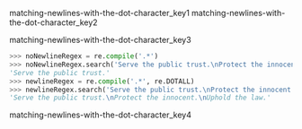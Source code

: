 matching-newlines-with-the-dot-character_key1
matching-newlines-with-the-dot-character_key2


matching-newlines-with-the-dot-character_key3


```python
>>> noNewlineRegex = re.compile('.*')
>>> noNewlineRegex.search('Serve the public trust.\nProtect the innocent.\nUphold the law.').group()
'Serve the public trust.'
>>> newlineRegex = re.compile('.*', re.DOTALL)
>>> newlineRegex.search('Serve the public trust.\nProtect the innocent.\nUphold the law.').group()
'Serve the public trust.\nProtect the innocent.\nUphold the law.'
```
matching-newlines-with-the-dot-character_key4
